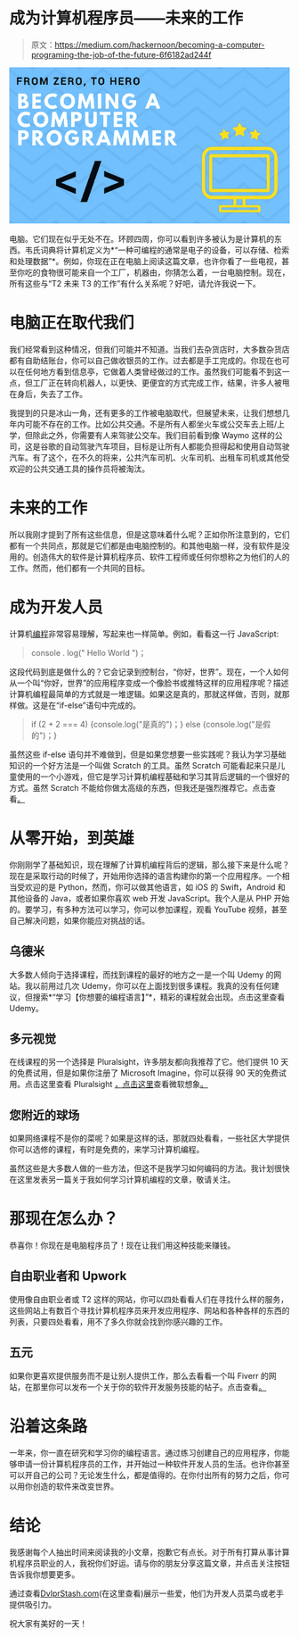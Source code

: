 # 成为计算机程序员——未来的工作

> 原文：<https://medium.com/hackernoon/becoming-a-computer-programing-the-job-of-the-future-6f6182ad244f>

![](img/529ec85644b58c8c4e3d6e6fd40a77bd.png)

电脑。它们现在似乎无处不在。环顾四周，你可以看到许多被认为是计算机的东西。韦氏词典将计算机定义为*“一种可编程的通常是电子的设备，可以存储、检索和处理数据”*。例如，你现在正在电脑上阅读这篇文章，也许你看了一些电视，甚至你吃的食物很可能来自一个工厂，机器由，你猜怎么着，一台电脑控制。现在，所有这些与“T2 未来 T3 的工作”有什么关系呢？好吧，请允许我说一下。

# 电脑正在取代我们

我们经常看到这种情况，但我们可能并不知道。当我们去杂货店时，大多数杂货店都有自助结账台，你可以自己做收银员的工作。过去都是手工完成的。你现在也可以在任何地方看到信息亭，它做着人类曾经做过的工作。虽然我们可能看不到这一点，但工厂正在转向机器人，以更快、更便宜的方式完成工作，结果，许多人被甩在身后，失去了工作。

我提到的只是冰山一角，还有更多的工作被电脑取代，但展望未来，让我们想想几年内可能不存在的工作。比如公共交通。不是所有人都坐火车或公交车去上班/上学，但除此之外，你需要有人来驾驶公交车。我们目前看到像 Waymo 这样的公司，这是谷歌的自动驾驶汽车项目，目标是让所有人都能负担得起和使用自动驾驶汽车。有了这个，在不久的将来，公共汽车司机、火车司机、出租车司机或其他受欢迎的公共交通工具的操作员将被淘汰。

# 未来的工作

所以我刚才提到了所有这些信息，但是这意味着什么呢？正如你所注意到的，它们都有一个共同点，那就是它们都是由电脑控制的。和其他电脑一样，没有软件是没用的。创造伟大的软件是计算机程序员、软件工程师或任何你想称之为他们的人的工作。然而，他们都有一个共同的目标。

# 成为开发人员

计算机[编程](https://hackernoon.com/tagged/programming)非常容易理解，写起来也一样简单。例如，看看这一行 JavaScript:

> console . log(" Hello World ")；

这段代码到底是做什么的？它会记录到控制台，“你好，世界”。现在，一个人如何从一个叫“你好，世界”的应用程序变成一个像脸书或推特这样的应用程序呢？描述计算机编程最简单的方式就是一堆逻辑。如果这是真的，那就这样做，否则，就那样做。这是在“if-else”语句中完成的。

> if (2 + 2 === 4) {console.log("是真的")；} else {console.log("是假的")；}

虽然这些 if-else 语句并不难做到，但是如果您想要一些实践呢？我认为学习基础知识的一个好方法是一个叫做 Scratch 的工具。虽然 Scratch 可能看起来只是儿童使用的一个小游戏，但它是学习计算机编程基础和学习其背后逻辑的一个很好的方式。虽然 Scratch 不能给你做太高级的东西，但我还是强烈推荐它。点击查看[。](https://scratch.mit.edu/)

# 从零开始，到英雄

你刚刚学了基础知识，现在理解了计算机编程背后的逻辑，那么接下来是什么呢？现在是采取行动的时候了，开始用你选择的语言构建你的第一个应用程序。一个相当受欢迎的是 Python，然而，你可以做其他语言，如 iOS 的 Swift，Android 和其他设备的 Java，或者如果你喜欢 web 开发 JavaScript。我个人是从 PHP 开始的。要学习，有多种方法可以学习，你可以参加课程，观看 YouTube 视频，甚至自己解决问题，如果你能应对挑战的话。

## 乌德米

大多数人倾向于选择课程，而找到课程的最好的地方之一是一个叫 Udemy 的网站。我以前用过几次 Udemy，你可以在上面找到很多课程。我真的没有任何建议，但搜索*“学习【你想要的编程语言】”*，精彩的课程就会出现。点击这里查看 Udemy。

## 多元视觉

在线课程的另一个选择是 Pluralsight，许多朋友都向我推荐了它。他们提供 10 天的免费试用，但是如果你注册了 Microsoft Imagine，你可以获得 90 天的免费试用。点击这里查看 Pluralsight [，点击这里](https://www.pluralsight.com/)查看微软想象[。](https://imagine.microsoft.com/)

## 您附近的球场

如果网络课程不是你的菜呢？如果是这样的话，那就四处看看，一些社区大学提供你可以选修的课程，有时是免费的，来学习计算机编程。

虽然这些是大多数人做的一些方法，但这不是我学习如何编码的方法。我计划很快在这里发表另一篇关于我如何学习计算机编程的文章，敬请关注。

# 那现在怎么办？

恭喜你！你现在是电脑程序员了！现在让我们用这种技能来赚钱。

## 自由职业者和 Upwork

使用像自由职业者或 T2 这样的网站，你可以四处看看人们在寻找什么样的服务，这些网站上有数百个寻找计算机程序员来开发应用程序、网站和各种各样的东西的列表，只要四处看看，用不了多久你就会找到你感兴趣的工作。

## 五元

如果你更喜欢提供服务而不是让别人提供工作，那么去看看一个叫 Fiverr 的网站，在那里你可以发布一个关于你的软件开发服务技能的帖子。点击查看[。](https://www.fiverr.com/)

# 沿着这条路

一年来，你一直在研究和学习你的编程语言。通过练习创建自己的应用程序，你能够申请一份计算机程序员的工作，并开始过一种软件开发人员的生活。也许你甚至可以开自己的公司？无论发生什么，都是值得的。在你付出所有的努力之后，你可以用你创造的软件来改变世界。

# 结论

我感谢每个人抽出时间来阅读我的小文章，抱歉它有点长。对于所有打算从事计算机程序员职业的人，我祝你们好运。请与你的朋友分享这篇文章，并点击关注按钮告诉我你想要更多。

通过查看[DvlprStash.com](https://medium.com/u/3f3c003736d?source=post_page-----6f6182ad244f--------------------------------)(在这里查看)展示一些爱，他们为开发人员菜鸟或老手提供吸引力。

祝大家有美好的一天！